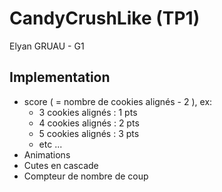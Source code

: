 # CandyCrushLike (TP1)
Elyan GRUAU - G1

## Implementation
- score ( = nombre de cookies alignés - 2 ), ex:
  - 3 cookies alignés : 1 pts
  - 4 cookies alignés : 2 pts
  - 5 cookies alignés : 3 pts
  - etc ...
- Animations
- Cutes en cascade
- Compteur de nombre de coup
